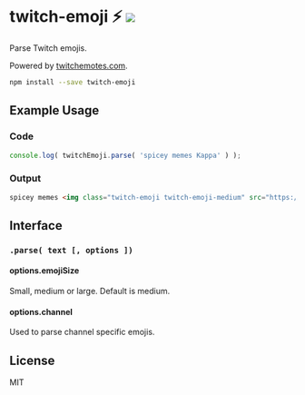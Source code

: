 # twitch-emoji :zap: <img src="https://travis-ci.org/JamesFrost/twitch-emoji.svg?branch=master">
Parse Twitch emojis.

Powered by <a href="https://twitchemotes.com">twitchemotes.com</a>.

```bash
npm install --save twitch-emoji
```

## Example Usage
### Code
```js
console.log( twitchEmoji.parse( 'spicey memes Kappa' ) );
```
### Output
```html
spicey memes <img class="twitch-emoji twitch-emoji-medium" src="https://static-cdn.jtvnw.net/emoticons/v1/25/2.0"/>
```

## Interface
### ``` .parse( text [, options ]) ```

#### options.emojiSize
Small, medium or large. Default is medium.

#### options.channel
Used to parse channel specific emojis.

## License
MIT

